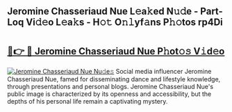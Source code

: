 ## Jeromine Chasseriaud Nue L𝚎a𝚔ed N𝚞𝚍e - Part-Loq Vi𝚍𝚎o L𝚎a𝚔s - H𝚘𝚝 O𝚗𝚕yf𝚊ns P𝚑𝚘tos rp4Di

# <h2><a href="http://kf7nvwu.oniu.top/?m=Jeromine+Chasseriaud+Nue">🔗👉 🔴 Jeromine Chasseriaud Nue P𝚑ot𝚘𝚜 V𝚒d𝚎o</a></h2>

[![Jeromine Chasseriaud Nue Nu𝚍e𝚜](https://i.imgur.com/0qMVB7G.gif)](http://kf7nvwu.oniu.top/?m=Jeromine+Chasseriaud+Nue)
Social media influencer Jeromine Chasseriaud Nue, famed for disseminating dance and lifestyle knowledge, through presentations and personal blogs. Jeromine Chasseriaud Nue's public image is characterized by its openness and accessibility, but the depths of his personal life remain a captivating mystery.  
